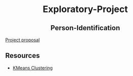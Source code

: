 <h1 align ='center'><b>Exploratory-Project</b></h1>
<h2 align='center'>Person-Identification</h2>

[Project proposal](https://drive.google.com/file/d/1d4v-FjKnAP_lMCKRN_KP8ASqq-x333RY/view?usp=sharing)


## Resources

 - [KMeans Clustering](https://towardsdatascience.com/k-means-clustering-from-a-to-z-f6242a314e9a)
